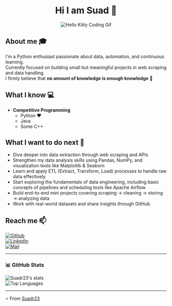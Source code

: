 <div align="center">

  <h1>Hi I am Suad 👋</h1>
  <img src="https://64.media.tumblr.com/3a2b1948e2fa7b144456f2786f4b0371/tumblr_p6w1rgqH611uf5qkqo1_400.gif" alt="Hello Kitty Coding Gif">
</div>

## About me 🎓
I'm a Python enthusiast passionate about data, automation, and continuous learning.  
Currently focused on building small but meaningful projects in web scraping and data handling.  
I firmly believe that **no amount of knowledge is enough knowledge** 🧠

## What I know 💻
- **Competitive Programming**
  - Python ❤️
  - Java
  - Some C++

## What I want to do next 🤔
- Dive deeper into data extraction through web scraping and APIs  
- Strengthen my data analysis skills using Pandas, NumPy, and visualization tools like Matplotlib & Seaborn  
- Learn and apply ETL (Extract, Transform, Load) processes to handle raw data effectively  
- Start exploring the fundamentals of data engineering, including basic concepts of pipelines and scheduling tools like Apache Airflow  
- Build end-to-end mini projects covering scraping → cleaning → storing → analyzing data  
- Work with real-world datasets and share insights through GitHub

## Reach me 📫
[![Github](https://img.shields.io/github/followers/Suadr23?label=Follow&style=social)](https://github.com/Suadr23)  
[![LinkedIn](https://img.shields.io/badge/-Suad%20Al%20Hashimi-blue?style=flat-square&logo=linkedin&logoColor=white)](http://linkedin.com/in/suad-al-hashimi-656788353)  
[![Mail](https://img.shields.io/badge/-Suaadr205@gmail.com-gray?style=flat-square&logo=gmail&logoColor=red)](mailto:Suaadr205@gmail.com)

---

### 📊 GitHub Stats

![Suadr23's stats](https://github-readme-stats.vercel.app/api?username=Suadr23&show_icons=true)  
![Top Languages](https://github-readme-stats.vercel.app/api/top-langs/?username=Suadr23&layout=compact)

---

⭐️ From [Suadr23](https://github.com/Suadr23)

